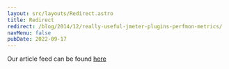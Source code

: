 ```yaml
---
layout: src/layouts/Redirect.astro
title: Redirect
redirect: /blog/2014/12/really-useful-jmeter-plugins-perfmon-metrics/
navMenu: false
pubDate: 2022-09-17
---
```

<div>
Our article feed can be found <a href="/blog/2014/12/really-useful-jmeter-plugins-perfmon-metrics/">here</a>
</div>
